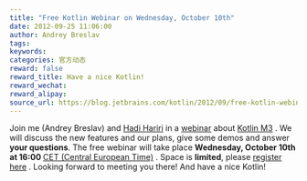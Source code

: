```yaml
---
title: "Free Kotlin Webinar on Wednesday, October 10th"
date: 2012-09-25 11:06:00
author: Andrey Breslav
tags:
keywords:
categories: 官方动态
reward: false
reward_title: Have a nice Kotlin!
reward_wechat:
reward_alipay:
source_url: https://blog.jetbrains.com/kotlin/2012/09/free-kotlin-webinar-on-wednesday-october-10th/
---
```


Join me (Andrey Breslav) and  [Hadi Hariri](http://www.jetbrains.com/devnet/academy/experts/Hadi_Hariri.html)  in a  [webinar](https://www4.gotomeeting.com/register/662905759)  about  [Kotlin M3](http://blog.jetbrains.com/kotlin/2012/09/kotlin-m3-is-out/) . We will discuss the new features and our plans, give some demos and answer <strong>your questions</strong>.
The free webinar will take place <strong>Wednesday, October 10th at 16:00 </strong> [CET (Central European Time)](http://wwp.greenwichmeantime.com/time-zone/europe/european-union/central-european-time/) . Space is <strong>limited</strong>, please  [register here](https://www4.gotomeeting.com/register/662905759) .
Looking forward to meeting you there! And have a nice Kotlin!
